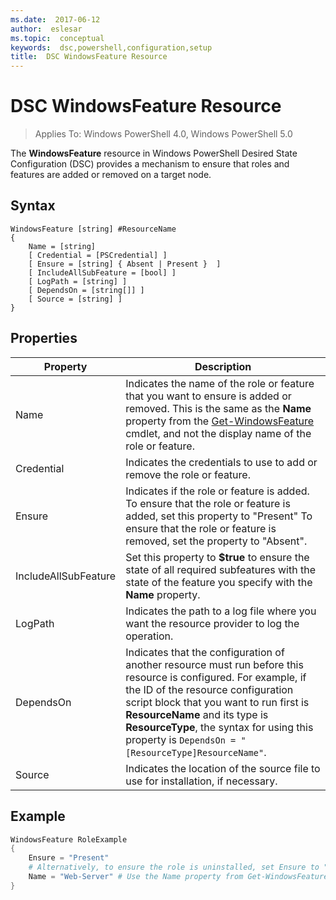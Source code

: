 ```yaml
---
ms.date:  2017-06-12
author:  eslesar
ms.topic:  conceptual
keywords:  dsc,powershell,configuration,setup
title:  DSC WindowsFeature Resource
---
```


# DSC WindowsFeature Resource

> Applies To: Windows PowerShell 4.0, Windows PowerShell 5.0

The **WindowsFeature** resource in Windows PowerShell Desired State Configuration (DSC) provides a mechanism to ensure that roles and features are added or removed on a target node.

## Syntax

```
WindowsFeature [string] #ResourceName
{
    Name = [string]
    [ Credential = [PSCredential] ]
    [ Ensure = [string] { Absent | Present }  ]
    [ IncludeAllSubFeature = [bool] ]
    [ LogPath = [string] ]
    [ DependsOn = [string[]] ]
    [ Source = [string] ]
}
```

## Properties

|  Property  |  Description   | 
|---|---| 
| Name| Indicates the name of the role or feature that you want to ensure is added or removed. This is the same as the __Name__ property from the [Get-WindowsFeature](/powershell/module/servermanager/Get-WindowsFeature) cmdlet, and not the display name of the role or feature.| 
| Credential| Indicates the credentials to use to add or remove the role or feature.| 
| Ensure| Indicates if the role or feature is added. To ensure that the role or feature is added, set this property to "Present" To ensure that the role or feature is removed, set the property to "Absent".| 
| IncludeAllSubFeature| Set this property to __$true__ to ensure the state of all required subfeatures with the state of the feature you specify with the __Name__ property.| 
| LogPath| Indicates the path to a log file where you want the resource provider to log the operation.| 
| DependsOn| Indicates that the configuration of another resource must run before this resource is configured. For example, if the ID of the resource configuration script block that you want to run first is __ResourceName__ and its type is __ResourceType__, the syntax for using this property is `DependsOn = "[ResourceType]ResourceName"`.| 
| Source| Indicates the location of the source file to use for installation, if necessary.| 

## Example
```powershell
WindowsFeature RoleExample
{
    Ensure = "Present" 
    # Alternatively, to ensure the role is uninstalled, set Ensure to "Absent"
    Name = "Web-Server" # Use the Name property from Get-WindowsFeature  
}
```

